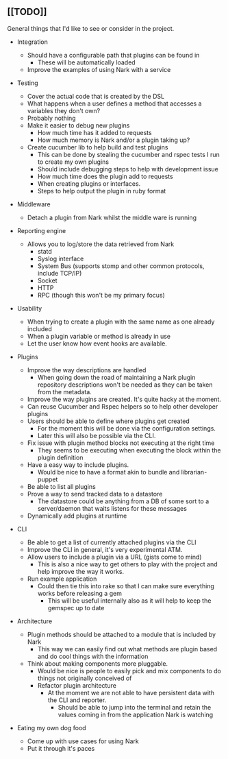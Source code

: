 [[TODO]]
----

 General things that I'd like to see or consider in the project.

 * Integration
   * Should have a configurable path that plugins can be found in
     * These will be automatically loaded 
   * Improve the examples of using Nark with a service

 * Testing
   * Cover the actual code that is created by the DSL
   * What happens when a user defines a method that accesses a variables they don't own?
    * Probably nothing
   * Make it easier to debug new plugins
     * How much time has it added to requests 
     * How much memory is Nark and/or a plugin taking up?
   * Create cucumber lib to help build and test plugins
     * This can be done by stealing the cucumber and rspec tests I run to create my own plugins
     * Should include debugging steps to help with development issue
     * How much time does the plugin add to requests
     * When creating plugins or interfaces.
     * Steps to help output the plugin in ruby format
 
 * Middleware 
   * Detach a plugin from Nark whilst the middle ware is running

 * Reporting engine
   * Allows you to log/store the data retrieved from Nark
     * statd
     * Syslog interface
     * System Bus (supports stomp and other common protocols, include TCP/IP)
     * Socket
     * HTTP
     * RPC (though this won't be my primary focus)

 * Usability
   * When trying to create a plugin with the same name as one already included
   * When a plugin variable or method is already in use
   * Let the user know how event hooks are available.

 * Plugins
   * Improve the way descriptions are handled
     * When going down the road of maintaining a Nark plugin repository
     descriptions won't be needed as they can be taken from the metadata.
   * Improve the way plugins are created. It's quite hacky at the moment.
   * Can reuse Cucumber and Rspec helpers so to help other developer plugins
   * Users should be able to define where plugins get created
     * For the moment this will be done via the configuration settings.
     * Later this will also be possible via the CLI.
   * Fix issue with plugin method blocks not executing at the right time
     * They seems to be executing when executing the block within the plugin definition 
   * Have a easy way to include plugins.
     * Would be nice to have a format akin to bundle and librarian-puppet
   * Be able to list all plugins
   * Prove a way to send tracked data to a datastore
     * The datastore could be anything from a DB of some sort to a server/daemon that waits listens for these messages
   * Dynamically add plugins at runtime

 * CLI
   * Be able to get a list of currently attached plugins via the CLI
   * Improve the CLI in general, it's very experimental ATM.
   * Allow users to include a plugin via a URL (gists come to mind)
     * This is also a nice way to get others to play with the project and help improve the way it works.
   * Run example application
     * Could then tie this into rake so that I can make sure everything works before releasing a gem
       * This will be useful internally also as it will help to keep the gemspec up to date 

 * Architecture
   * Plugin methods should be attached to a module that is included by Nark
     * This way we can easily find out what methods are plugin based and do cool things with the information
   * Think about making components more pluggable.
     * Would be nice is people to easily pick and mix components to do things not originally conceived of
     * Refactor plugin architecture
       * At the moment we are not able to have persistent data with the CLI and reporter.
         * Should be able to jump into the terminal and retain the values coming in from the application Nark is watching

 * Eating my own dog food
   * Come up with use cases for using Nark
   * Put it through it's paces
